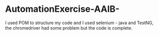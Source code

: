 # AutomationExercise-AAIB-
I used POM to structure my code and I used selenium - java and TestNG, the chromedriver had some problem but the code is complete.
